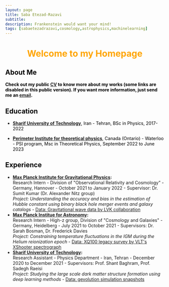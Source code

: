 ```yaml
---
layout: page
title: Saba Etezad-Razavi
subtitle: 
description: Frankenstein would want your mind!
tags: [sabaetezadrazavi,cosmology,astrophysics,machinelearning]
---
```

   
<style>H1{color:Black;}</style>
<style>H2{color:Black;}</style>
<style>H3{color:Black;}</style>
<style>p{color:Black;}</style>



<h1 align="center"> <p style="color:orange;"> Welcome to my Homepage </p> </h1>

   
## About Me
**Check out my public [CV](https://github.com/SabaEtezadRazavi/sabaetezadrazavi.github.io/raw/master/SabaEtezadRazavi_CV_web.pdf) to know more about my works (some links are disabled in this public version). If you want more information, just send me an [email](mailto:saba.etezad@physics.sharif.edu).**



## Education

- **[Sharif University of Technology](https://en.sharif.edu/)**, Iran - Tehran, BSc in Physics, 2017-2022

- **[Perimeter Institute for theoretical physics](https://perimeterinstitute.ca/)**, Canada (Ontario) - Waterloo - PSI program, Msc in Theoretical Physics, September 2022 to June 2023


## Experience

- **[Max Planck Institute for Gravitational Physics](https://www.aei.mpg.de/):**   
    Research Intern - Division of "Observational Relativity and Cosmology" - Germany, Hannover - October 2021 to January 2022 - Supervisor: Dr. Sumit Kumar (Dr. Alexander Nitz group)  
    *Project: Understanding the accuracy and bias in the estimation of Hubble constant using binary black hole merger events and galaxy catalogs* - [Data: Gravitational wave data by LVK collaboration](https://indico.desy.de/event/28202/contributions/105590/attachments/67761/84535/EPS21_Lazzaro.pdf)
- **[Max Planck Institue for Astronomy](https://www.mpia.de/en):**  
    Research Intern - High-z group, Division of "Cosmology and Galaxies" - Germany, Heidelberg - July 2021 to October 2021 - Supervisors: Dr. Sarah Bosman, Dr. Frederick Davies  
    *Project: Constraining temperature fluctuations in the IGM during the Helium reionization epoch* - [Data: XQ100 legacy survey by VLT's XShooter spectrograph](https://arxiv.org/abs/1607.08776)
- **[Sharif University of Technology](https://en.sharif.edu/):**  
    Research Assistant - Physics Department - Iran, Tehran - December 2020 to December 2021 - Supervisors: Prof. Shant Baghram, Prof. Sadegh Raeisi  
    *Project: Studying the large scale dark matter structure formation using deep learning methods* - [Data: gevolution simulation snapshots](https://arxiv.org/abs/1604.06065)
